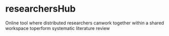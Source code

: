 # researchersHub
Online tool where distributed researchers canwork together within a shared workspace toperform systematic literature review
